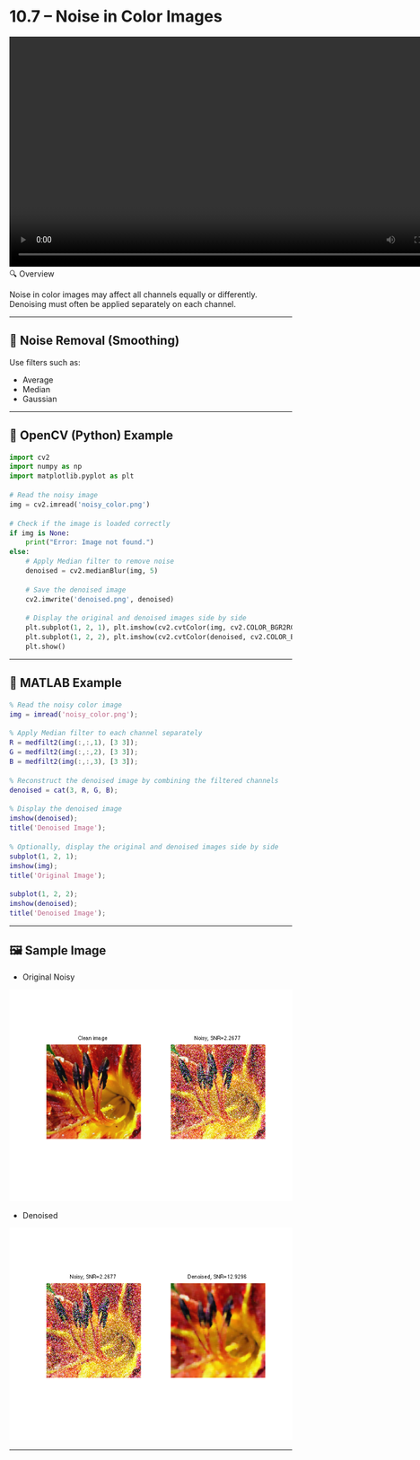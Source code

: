 
# 10.7 – Noise in Color Images

<video width="800" height="410" controls>
    <source src="photo/Noisyimage.mp4" type="video/mp4">
    Your browser does not support the video tag.
  </video


## 🔍 Overview
Noise in color images may affect all channels equally or differently. Denoising must often be applied separately on each channel.

---

## 📐 Noise Removal (Smoothing)

Use filters such as:
- Average
- Median
- Gaussian

---

## 🧪 OpenCV (Python) Example

```python
import cv2
import numpy as np
import matplotlib.pyplot as plt

# Read the noisy image
img = cv2.imread('noisy_color.png')

# Check if the image is loaded correctly
if img is None:
    print("Error: Image not found.")
else:
    # Apply Median filter to remove noise
    denoised = cv2.medianBlur(img, 5)

    # Save the denoised image
    cv2.imwrite('denoised.png', denoised)

    # Display the original and denoised images side by side
    plt.subplot(1, 2, 1), plt.imshow(cv2.cvtColor(img, cv2.COLOR_BGR2RGB)), plt.title('Original Image')
    plt.subplot(1, 2, 2), plt.imshow(cv2.cvtColor(denoised, cv2.COLOR_BGR2RGB)), plt.title('Denoised Image')
    plt.show()

```

---

## 🧪 MATLAB Example

```matlab
% Read the noisy color image
img = imread('noisy_color.png');

% Apply Median filter to each channel separately
R = medfilt2(img(:,:,1), [3 3]);
G = medfilt2(img(:,:,2), [3 3]);
B = medfilt2(img(:,:,3), [3 3]);

% Reconstruct the denoised image by combining the filtered channels
denoised = cat(3, R, G, B);

% Display the denoised image
imshow(denoised);
title('Denoised Image');

% Optionally, display the original and denoised images side by side
subplot(1, 2, 1);
imshow(img);
title('Original Image');

subplot(1, 2, 2);
imshow(denoised);
title('Denoised Image');

```

---

## 🖼️ Sample Image

  - Original Noisy  

![Noisy](photo/Noisy.png)

- Denoised 
 
![Denoised](photo/Denoised.png)

---

